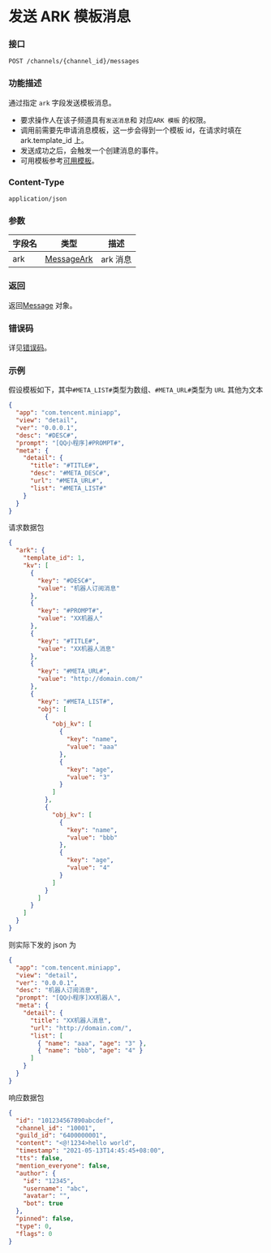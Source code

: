 # 发送 ARK 模板消息

### 接口

`POST /channels/{channel_id}/messages`

### 功能描述

通过指定 `ark` 字段发送模板消息。

- 要求操作人在该子频道具有`发送消息`和 对应`ARK 模板` 的权限。
- 调用前需要先申请消息模板，这一步会得到一个模板 id，在请求时填在 ark.template_id 上。
- 发送成功之后，会触发一个创建消息的事件。
- 可用模板参考[可用模板](message_template.md)。

### Content-Type

`application/json`

### 参数

| 字段名 | 类型                                | 描述     |
|-----|-----------------------------------|--------|
| ark | [MessageArk](model.md#messageark) | ark 消息 |

### 返回

返回[Message](model.md#message) 对象。

### 错误码

详见[错误码](../error/error.md)。

### 示例

假设模板如下，其中`#META_LIST#`类型为数组、`#META_URL#`类型为 `URL` 其他为文本

```json
{
  "app": "com.tencent.miniapp",
  "view": "detail",
  "ver": "0.0.0.1",
  "desc": "#DESC#",
  "prompt": "[QQ小程序]#PROMPT#",
  "meta": {
    "detail": {
      "title": "#TITLE#",
      "desc": "#META_DESC#",
      "url": "#META_URL#",
      "list": "#META_LIST#"
    }
  }
}
```

请求数据包

```json
{
  "ark": {
    "template_id": 1,
    "kv": [
      {
        "key": "#DESC#",
        "value": "机器人订阅消息"
      },
      {
        "key": "#PROMPT#",
        "value": "XX机器人"
      },
      {
        "key": "#TITLE#",
        "value": "XX机器人消息"
      },
      {
        "key": "#META_URL#",
        "value": "http://domain.com/"
      },
      {
        "key": "#META_LIST#",
        "obj": [
          {
            "obj_kv": [
              {
                "key": "name",
                "value": "aaa"
              },
              {
                "key": "age",
                "value": "3"
              }
            ]
          },
          {
            "obj_kv": [
              {
                "key": "name",
                "value": "bbb"
              },
              {
                "key": "age",
                "value": "4"
              }
            ]
          }
        ]
      }
    ]
  }
}
```

则实际下发的 json 为

```json
{
  "app": "com.tencent.miniapp",
  "view": "detail",
  "ver": "0.0.0.1",
  "desc": "机器人订阅消息",
  "prompt": "[QQ小程序]XX机器人",
  "meta": {
    "detail": {
      "title": "XX机器人消息",
      "url": "http://domain.com/",
      "list": [
        { "name": "aaa", "age": "3" },
        { "name": "bbb", "age": "4" }
      ]
    }
  }
}
```

响应数据包

```json
{
  "id": "101234567890abcdef",
  "channel_id": "10001",
  "guild_id": "6400000001",
  "content": "<@!1234>hello world",
  "timestamp": "2021-05-13T14:45:45+08:00",
  "tts": false,
  "mention_everyone": false,
  "author": {
    "id": "12345",
    "username": "abc",
    "avatar": "",
    "bot": true
  },
  "pinned": false,
  "type": 0,
  "flags": 0
}
```

